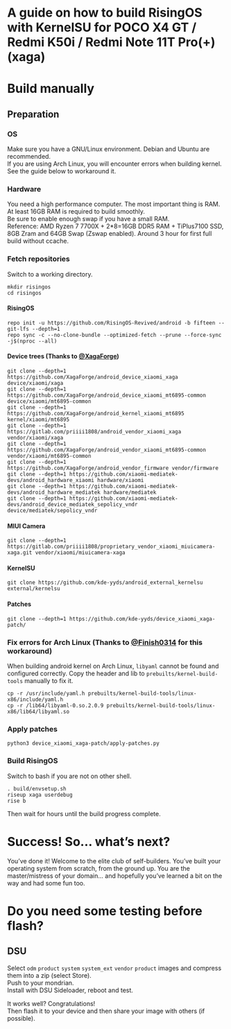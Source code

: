 # **A guide on how to build RisingOS with KernelSU for POCO X4 GT / Redmi K50i / Redmi Note 11T Pro(+) (xaga)**
# Build manually
## Preparation 
### OS
Make sure you have a GNU/Linux environment. Debian and Ubuntu are recommended.  
If you are using Arch Linux, you will encounter errors when building kernel. See the guide below to workaround it.
### Hardware
You need a high performance computer. The most important thing is RAM. At least 16GB RAM is required to build smoothly.  
Be sure to enable enough swap if you have a small RAM.  
Reference: AMD Ryzen 7 7700X + 2*8=16GB DDR5 RAM + TiPlus7100 SSD, 8GB Zram and 64GB Swap (Zswap enabled). Around 3 hour for first full build without ccache.
### Fetch repositories
Switch to a working directory.
```
mkdir risingos
cd risingos
```
#### RisingOS
```
repo init -u https://github.com/RisingOS-Revived/android -b fifteen --git-lfs --depth=1
repo sync -c --no-clone-bundle --optimized-fetch --prune --force-sync -j$(nproc --all)
```
#### Device trees (Thanks to [@XagaForge](https://github.com/XagaForge))
```
git clone --depth=1 https://github.com/XagaForge/android_device_xiaomi_xaga device/xiaomi/xaga
git clone --depth=1 https://github.com/XagaForge/android_device_xiaomi_mt6895-common device/xiaomi/mt6895-common
git clone --depth=1 https://github.com/XagaForge/android_kernel_xiaomi_mt6895 kernel/xiaomi/mt6895
git clone --depth=1 https://gitlab.com/priiii1808/android_vendor_xiaomi_xaga vendor/xiaomi/xaga
git clone --depth=1 https://github.com/XagaForge/android_vendor_xiaomi_mt6895-common vendor/xiaomi/mt6895-common
git clone --depth=1 https://github.com/XagaForge/android_vendor_firmware vendor/firmware
git clone --depth=1 https://github.com/xiaomi-mediatek-devs/android_hardware_xiaomi hardware/xiaomi
git clone --depth=1 https://github.com/xiaomi-mediatek-devs/android_hardware_mediatek hardware/mediatek
git clone --depth=1 https://github.com/xiaomi-mediatek-devs/android_device_mediatek_sepolicy_vndr device/mediatek/sepolicy_vndr
```
#### MIUI Camera
```
git clone --depth=1 https://gitlab.com/priiii1808/proprietary_vendor_xiaomi_miuicamera-xaga.git vendor/xiaomi/miuicamera-xaga
```

#### KernelSU
```
git clone https://github.com/kde-yyds/android_external_kernelsu external/kernelsu
```
#### Patches
```
git clone --depth=1 https://github.com/kde-yyds/device_xiaomi_xaga-patch/
```
### Fix errors for Arch Linux (Thanks to [@Finish0314](https://github.com/finish0314) for this workaround)
When building android kernel on Arch Linux, `libyaml` cannot be found and configured correctly. Copy the header and lib to `prebuilts/kernel-build-tools` manually to fix it.
```
cp -r /usr/include/yaml.h prebuilts/kernel-build-tools/linux-x86/include/yaml.h
cp -r /lib64/libyaml-0.so.2.0.9 prebuilts/kernel-build-tools/linux-x86/lib64/libyaml.so
```

### Apply patches
```
python3 device_xiaomi_xaga-patch/apply-patches.py
```
### Build RisingOS
Switch to bash if you are not on other shell.
```
. build/envsetup.sh
riseup xaga userdebug
rise b
```
Then wait for hours until the build progress complete.
# Success! So… what’s next?
You’ve done it! Welcome to the elite club of self-builders. You’ve built your operating system from scratch, from the ground up. You are the master/mistress of your domain… and hopefully you’ve learned a bit on the way and had some fun too.  
# Do you need some testing before flash?
## DSU
Select `odm` `product` `system` `system_ext` `vendor` `product` images and compress them into a zip (select Store).  
Push to your mondrian.  
Install with DSU Sideloader, reboot and test.

It works well? Congratulations!  
Then flash it to your device and then share your image with others (if possible).
